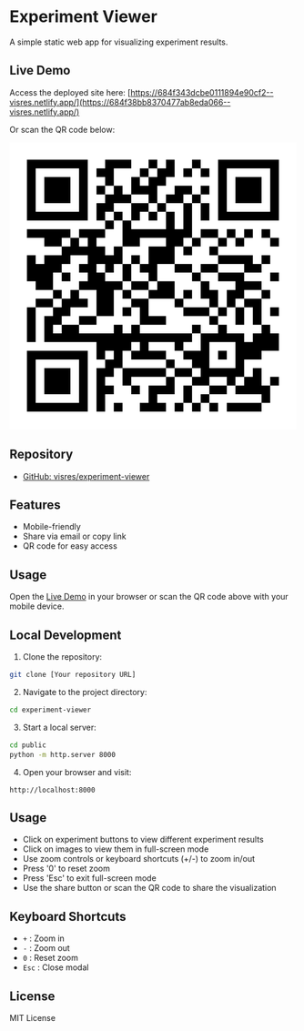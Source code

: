 # Experiment Viewer

A simple static web app for visualizing experiment results.

## Live Demo

Access the deployed site here: [https://684f343dcbe0111894e90cf2--visres.netlify.app/](https://684f38bb8370477ab8eda066--visres.netlify.app/)

Or scan the QR code below:

![QR Code](public/qr-code.jpg)

## Repository

- [GitHub: visres/experiment-viewer](https://github.com/daveabiy/visres/tree/main/WebViewer)

## Features
- Mobile-friendly
- Share via email or copy link
- QR code for easy access

## Usage
Open the [Live Demo](https://684f343dcbe0111894e90cf2--visres.netlify.app/) in your browser or scan the QR code above with your mobile device.

## Local Development

1. Clone the repository:
```bash
git clone [Your repository URL]
```

2. Navigate to the project directory:
```bash
cd experiment-viewer
```

3. Start a local server:
```bash
cd public
python -m http.server 8000
```

4. Open your browser and visit:
```
http://localhost:8000
```

## Usage

- Click on experiment buttons to view different experiment results
- Click on images to view them in full-screen mode
- Use zoom controls or keyboard shortcuts (+/-) to zoom in/out
- Press '0' to reset zoom
- Press 'Esc' to exit full-screen mode
- Use the share button or scan the QR code to share the visualization

## Keyboard Shortcuts

- `+` : Zoom in
- `-` : Zoom out
- `0` : Reset zoom
- `Esc` : Close modal

## License

MIT License